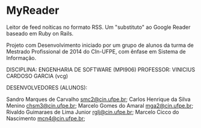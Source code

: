 # MyReader
Leitor de feed noíticas no formato RSS. Um "substituto" ao Google Reader baseado em Ruby on Rails.

Projeto com Desenvolvimento iniciado por um grupo de alunos da turma de Mestrado Profissional de 2014 do CIn-UFPE, com ênfase em Sistema de Informação. 

DISCIPLINA: ENGENHARIA DE SOFTWARE (MPI906)
PROFESSOR: VINICIUS CARDOSO GARCIA (vcg)

DESENVOLVEDORES (ALUNOS):

Sandro Marques de Carvalho <smc2@cin.ufpe.br>;
Carlos Henrique da Silva Menino <chsm3@cin.ufpe.br>;
Marcelo Gomes do Amaral <mga2@cin.ufpe.br>;
Rivaldo Guimaraes de Lima Junior <rglj@cin.ufpe.br>;
Marcelo Cicco do Nascimento <mcn4@cin.ufpe.br>;


